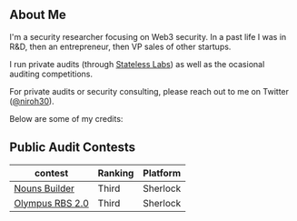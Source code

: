 ## About Me
I'm a security researcher focusing on Web3 security. In a past life I was in R&D, then an entrepreneur, then VP sales of other startups. 

I run private audits (through [Stateless Labs](https://statelesslabs.xyz/)) as well as the ocasional auditing competitions. 

For private audits or security consulting, please reach out to me on Twitter ([@niroh30](https://x.com/niroh30)).

Below are some of my credits:

## Public Audit Contests


|contest             |Ranking             |Platform             |
|--------------------|--------------------|--------------------|
|[Nouns Builder](https://audits.sherlock.xyz/contests/111/leaderboard)|Third|Sherlock|
|[Olympus RBS 2.0](https://audits.sherlock.xyz/contests/128/leaderboard)|Third|Sherlock|
